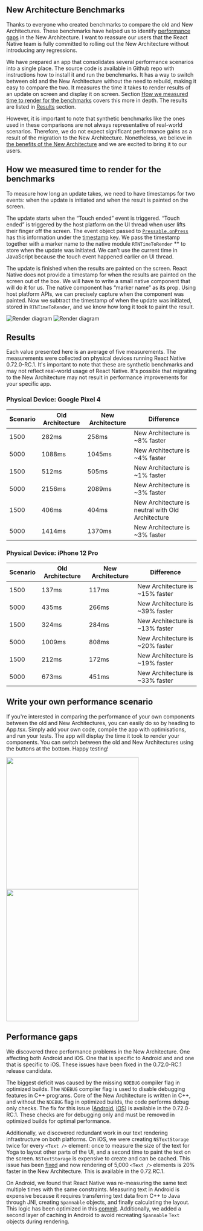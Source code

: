 ## New Architecture Benchmarks

Thanks to everyone who created benchmarks to compare the old and New Architectures. These benchmarks have helped us to identify [performance gaps](#performance-gaps) in the New Architecture. I want to reassure our users that the React Native team is fully committed to rolling out the New Architecture without introducing any regressions. 

We have prepared an app that consolidates several performance scenarios into a single place. The source code is available in Github repo with instructions how to install it and run the benchmarks. It has a way to switch between old and the New Architecture without the need to rebuild, making it easy to compare the two. It measures the time it takes to render results of an update on screen and display it on screen. Section [How we measured time to render for the benchmarks](#how-we-measured-time-to-render-for-the-benchmarks) covers this more in depth. The results are listed in [Results](#results) section.

However, it is important to note that synthetic benchmarks like the ones used in these comparisons are not always representative of real-world scenarios. Therefore, we do not expect significant performance gains as a result of the migration to the New Architecture. Nonetheless, we believe in [the benefits of the New Architecture](https://reactnative.dev/architecture/fabric-renderer#motivations-and-benefits-of-the-new-renderer) and we are excited to bring it to our users.

## How we measured time to render for the benchmarks

To measure how long an update takes, we need to have timestamps for two events: when the update is initiated and when the result is painted on the screen. 

The update starts when the “Touch ended” event is triggered. “Touch ended” is triggered by the host platform on the UI thread when user lifts their finger off the screen. The event object passed to [`Pressable.onPress`](https://reactnative.dev/docs/pressable#onpress) has this information under the [timestamp](https://reactnative.dev/docs/pressevent#timestamp) key. We pass the timestamp together with a marker name to the native module `RTNTimeToRender` ** to store when the update was initiated. We can’t use the current time in JavaScript because the touch event happened earlier on UI thread.

The update is finished when the results are painted on the screen. React Native does not provide a timestamp for when the results are painted on the screen out of the box. We will have to write a small native component that will do it for us. The native component has “marker name” as its prop. Using host platform APIs, we can precisely capture when the component was painted. Now we subtract the timestamp of when the update was initiated, stored in `RTNTimeToRender`*,* and we know how long it took to paint the result.

![Render diagram](./images/render-diagram-light.png#gh-light-mode-only)
![Render diagram](./images/render-diagram-dark.png#gh-dark-mode-only)

## Results

Each value presented here is an average of five measurements. The measurements were collected on physical devices running React Native 0.72.0-RC.1. It's important to note that these are synthetic benchmarks and may not reflect real-world usage of React Native. It's possible that migrating to the New Architecture may not result in performance improvements for your specific app. 

### Physical Device: Google Pixel 4

|Scenario	|Old Architecture	|New Architecture	|Difference	|
|---	|---	|---	|---	|
|1500 <View />	|282ms	|258ms	|New Architecture is ~8% faster	|
|5000 <View />	|1088ms	|1045ms	|New Architecture is ~4% faster	|
|1500 <Text />	|512ms	|505ms	|New Architecture is ~1% faster	|
|5000 <Text />	|2156ms	|2089ms	|New Architecture is ~3% faster	|
|1500 <Image />	|406ms	|404ms	|New Architecture is neutral with Old Architecture	|
|5000 <Image />	|1414ms	|1370ms	|New Architecture is ~3% faster	|

### Physical Device: iPhone 12 Pro

|Scenario	|Old Architecture	|New Architecture	|Difference	|
|---	|---	|---	|---	|
|1500 <View />	|137ms	|117ms	|New Architecture is ~15% faster	|
|5000 <View />	|435ms	|266ms	|New Architecture is ~39% faster	|
|1500 <Text />	|324ms	|284ms	|New Architecture is ~13% faster	|
|5000 <Text />	|1009ms	|808ms	|New Architecture is ~20% faster	|
|1500 <Image />	|212ms	|172ms	|New Architecture is ~19% faster	|
|5000 <Image />	|673ms	|451ms	|New Architecture is ~33% faster	|

## Write your own performance scenario

If you're interested in comparing the performance of your own components between the old and New Architectures, you can easily do so by heading to App.tsx. Simply add your own code, compile the app with optimisations, and run your tests. The app will display the time it took to render your components. You can switch between the old and New Architectures using the buttons at the bottom. Happy testing!


<p float="left">
  <img src="./images/example-app-1.jpg" width="350" />
  <img src="./images/example-app-2.jpg" width="350" /> 
</p>

## Performance gaps

We discovered three performance problems in the New Architecture. One affecting both Android and iOS. One that is specific to Android and and one that is specific to iOS. These issues have been fixed in the 0.72.0-RC.1 release candidate.

The biggest deficit was caused by the missing `NDEBUG` compiler flag in optimized builds. The `NDEBUG` compiler flag is used to disable debugging features in C++ programs. Core of the New Architecture is written in C++, and without the `NDEBUG` flag in optimized builds, the code performs debug only checks. The fix for this issue ([Android](https://github.com/facebook/react-native/commit/8486e191a170d9eae4d1d628a7539dc9e3d13ea4), [iOS](https://github.com/facebook/react-native/commit/421df9ffd58092b1a2dec455a048edb6db1739de)) is available in the 0.72.0-RC.1. These checks are for debugging only and must be removed in optimized builds for optimal performance.

Additionally, we discovered redundant work in our text rendering infrastructure on both platforms. 
On iOS, we were creating `NSTextStorage` twice for every `<Text />` element: once to measure the size of the text for Yoga to layout other parts of the UI, and a second time to paint the text on the screen. `NSTextStorage` is expensive to create and can be cached. This issue has been [fixed](https://github.com/facebook/react-native/commit/d41e95fb1a75514a10434b9dc39ba14979faf8bd) and now rendering of 5,000 `<Text />` elements is 20% faster in the New Architecture. This is available in the 0.72.RC.1.

On Android, we found that React Native was re-measuring the same text multiple times with the same constraints. Measuring text in Android is expensive because it requires transferring text data from C++ to Java through JNI, creating `Spannable` objects, and finally calculating the layout. This logic has been optimized in this [commit](https://github.com/facebook/react-native/commit/8c01b56f1209285e3687d6c259bc05a478225985). Additionally, we added a second layer of caching in Android to avoid recreating `Spannable` `Text` objects during rendering.